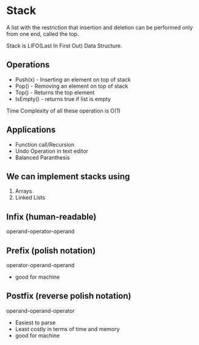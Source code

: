 # Stack

A list with the restriction that insertion and deletion can be performed only from one end, called the top.

Stack is LIFO(Last In First Out) Data Structure.

## Operations

* Push(x) - Inserting an element on top of stack  
* Pop() - Removing an element on top of stack
* Top() - Returns the top element
* IsEmpty() - returns true if list is empty

Time Complexity of all these operation is O(1)

## Applications
- Function call/Recursion
- Undo Operation in text editor
- Balanced Paranthesis

## We can implement stacks using 

1. Arrays
2. Linked Lists

## Infix (human-readable)

operand-operator-operand

## Prefix (polish notation)

operator-operand-operand
- good for machine

## Postfix (reverse polish notation)

operand-operand-operator

* Easiest to parse
* Least costly in terms of time and memory
* good for machine 
